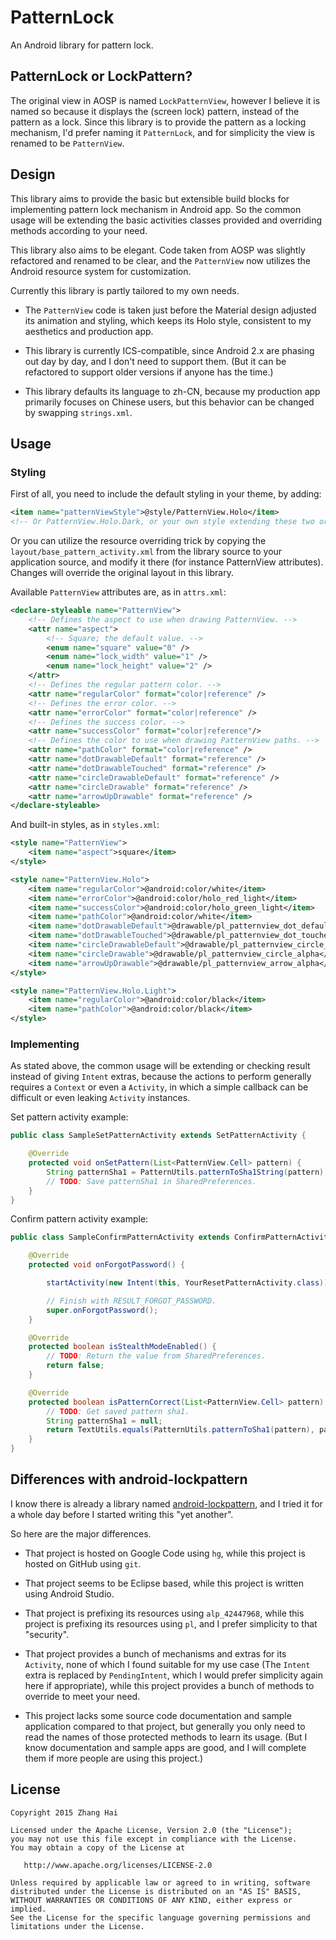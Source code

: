 # PatternLock

An Android library for pattern lock.

## PatternLock or LockPattern?

The original view in AOSP is named `LockPatternView`, however I believe it is named so because it displays the (screen lock) pattern, instead of the pattern as a lock. Since this library is to provide the pattern as a locking mechanism, I'd prefer naming it `PatternLock`, and for simplicity the view is renamed to be `PatternView`.

## Design

This library aims to provide the basic but extensible build blocks for implementing pattern lock mechanism in Android app. So the common usage will be extending the basic activities classes provided and overriding methods according to your need.

This library also aims to be elegant. Code taken from AOSP was slightly refactored and renamed to be clear, and the `PatternView` now utilizes the Android resource system for customization.

Currently this library is partly tailored to my own needs.

* The `PatternView` code is taken just before the Material design adjusted its animation and styling, which keeps its Holo style, consistent to my aesthetics and production app.

* This library is currently ICS-compatible, since Android 2.x are phasing out day by day, and I don't need to support them. (But it can be refactored to support older versions if anyone has the time.)

*  This library defaults its language to zh-CN, because my production app primarily focuses on Chinese users, but this behavior can be changed by swapping `strings.xml`.

## Usage

### Styling

First of all, you need to include the default styling in your theme, by adding:

``` xml
<item name="patternViewStyle">@style/PatternView.Holo</item>
<!-- Or PatternView.Holo.Dark, or your own style extending these two or not. -->
```

Or you can utilize the resource overriding trick by copying the `layout/base_pattern_activity.xml` from the library source to your application source, and modify it there (for instance PatternView attributes). Changes will override the original layout in this library.

Available `PatternView` attributes are, as in `attrs.xml`:

``` xml
<declare-styleable name="PatternView">
    <!-- Defines the aspect to use when drawing PatternView. -->
    <attr name="aspect">
        <!-- Square; the default value. -->
        <enum name="square" value="0" />
        <enum name="lock_width" value="1" />
        <enum name="lock_height" value="2" />
    </attr>
    <!-- Defines the regular pattern color. -->
    <attr name="regularColor" format="color|reference" />
    <!-- Defines the error color. -->
    <attr name="errorColor" format="color|reference" />
    <!-- Defines the success color. -->
    <attr name="successColor" format="color|reference"/>
    <!-- Defines the color to use when drawing PatternView paths. -->
    <attr name="pathColor" format="color|reference" />
    <attr name="dotDrawableDefault" format="reference" />
    <attr name="dotDrawableTouched" format="reference" />
    <attr name="circleDrawableDefault" format="reference" />
    <attr name="circleDrawable" format="reference" />
    <attr name="arrowUpDrawable" format="reference" />
</declare-styleable>
```

And built-in styles, as in `styles.xml`:

``` xml
<style name="PatternView">
    <item name="aspect">square</item>
</style>

<style name="PatternView.Holo">
    <item name="regularColor">@android:color/white</item>
    <item name="errorColor">@android:color/holo_red_light</item>
    <item name="successColor">@android:color/holo_green_light</item>
    <item name="pathColor">@android:color/white</item>
    <item name="dotDrawableDefault">@drawable/pl_patternview_dot_default</item>
    <item name="dotDrawableTouched">@drawable/pl_patternview_dot_touched</item>
    <item name="circleDrawableDefault">@drawable/pl_patternview_circle_default_alpha</item>
    <item name="circleDrawable">@drawable/pl_patternview_circle_alpha</item>
    <item name="arrowUpDrawable">@drawable/pl_patternview_arrow_alpha</item>
</style>

<style name="PatternView.Holo.Light">
    <item name="regularColor">@android:color/black</item>
    <item name="pathColor">@android:color/black</item>
</style>
```

### Implementing

As stated above, the common usage will be extending or checking result instead of giving `Intent` extras, because the actions to perform generally requires a `Context` or even a `Activity`, in which a simple callback can be difficult or even leaking `Activity` instances.

Set pattern activity example:

``` java
public class SampleSetPatternActivity extends SetPatternActivity {

    @Override
    protected void onSetPattern(List<PatternView.Cell> pattern) {
        String patternSha1 = PatternUtils.patternToSha1String(pattern);
        // TODO: Save patternSha1 in SharedPreferences.
    }
}
```

Confirm pattern activity example:

``` java
public class SampleConfirmPatternActivity extends ConfirmPatternActivity {

    @Override
    protected void onForgotPassword() {

        startActivity(new Intent(this, YourResetPatternActivity.class));

        // Finish with RESULT_FORGOT_PASSWORD.
        super.onForgotPassword();
    }

    @Override
    protected boolean isStealthModeEnabled() {
        // TODO: Return the value from SharedPreferences.
        return false;
    }

    @Override
    protected boolean isPatternCorrect(List<PatternView.Cell> pattern) {
        // TODO: Get saved pattern sha1.
        String patternSha1 = null;
        return TextUtils.equals(PatternUtils.patternToSha1(pattern), patternSha1);
    }
}
```

## Differences with android-lockpattern

I know there is already a library named [android-lockpattern](https://code.google.com/p/android-lockpattern/), and I tried it for a whole day before I started writing this "yet another".

 So here are the major differences.

* That project is hosted on Google Code using `hg`, while this project is hosted on GitHub using `git`.

* That project seems to be Eclipse based, while this project is written using Android Studio.

* That project is prefixing its resources using `alp_42447968`, while this project is prefixing its resources using `pl`, and I prefer simplicity to that "security".

* That project provides a bunch of mechanisms and extras for its `Activity`, none of which I found suitable for my use case (The `Intent` extra is replaced by `PendingIntent`, which I would prefer simplicity again here if appropriate), while this project provides a bunch of methods to override to meet your need.

* This project lacks some source code documentation and sample application compared to that project, but generally you only need to read the names of those protected methods to learn its usage. (But I know documentation and sample apps are good, and I will complete them if more people are using this project.)

## License

    Copyright 2015 Zhang Hai

    Licensed under the Apache License, Version 2.0 (the "License");
    you may not use this file except in compliance with the License.
    You may obtain a copy of the License at

       http://www.apache.org/licenses/LICENSE-2.0

    Unless required by applicable law or agreed to in writing, software
    distributed under the License is distributed on an "AS IS" BASIS,
    WITHOUT WARRANTIES OR CONDITIONS OF ANY KIND, either express or implied.
    See the License for the specific language governing permissions and
    limitations under the License.
